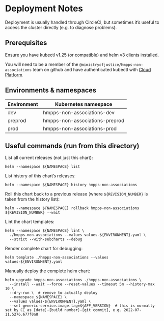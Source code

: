 # Deployment Notes

Deployment is usually handled through CircleCI, but sometimes it’s useful to access the cluster directly
(e.g. to diagnose problems).

## Prerequisites

Ensure you have kubectl v1.25 (or compatible) and helm v3 clients installed.

You will need to be a member of the `@ministryofjustice/hmpps-non-associations` team on github and
have authenticated kubectl with [Cloud Platform](https://user-guide.cloud-platform.service.justice.gov.uk/).

## Environments & namespaces

| Environment | Kubernetes namespace           |
|-------------|--------------------------------|
| dev         | hmpps-non-associations-dev     |
| preprod     | hmpps-non-associations-preprod |
| prod        | hmpps-non-associations-prod    |


## Useful commands (run from this directory)

List all current releases (not just this chart):

```shell
helm --namespace ${NAMESPACE} list
```

List history of this chart’s releases:

```shell
helm --namespace ${NAMESPACE} history hmpps-non-associations
```

Roll this chart back to a previous release (where `${REVISION_NUMBER}` is taken from the history list):

```shell
helm --namespace ${NAMESPACE} rollback hmpps-non-associations ${REVISION_NUMBER} --wait
```

Lint the chart templates:

```shell
helm --namespace ${NAMESPACE} lint \
  ./hmpps-non-associations --values values-${ENVIRONMENT}.yaml \
  --strict --with-subcharts --debug
```

Render complete chart for debugging:

```shell
helm template ./hmpps-non-associations --values values-${ENVIRONMENT}.yaml
```

Manually deploy the complete helm chart:

```shell
helm upgrade hmpps-non-associations ./hmpps-non-associations \
  --install --wait --force --reset-values --timeout 5m --history-max 10 \
  --dry-run \  # remove to actually deploy
  --namespace ${NAMESPACE} \
  --values values-${ENVIRONMENT}.yaml \
  --set generic-service.image.tag=${APP_VERSION}  # this is normally set by CI as [date]-[build number]-[git commit], e.g. 2022-07-11.5276.677f0a8
```
